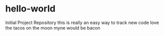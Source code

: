 # hello-world
Initial Project Repository
this is really an easy way to track new code
love the tacos on the moon myne would be bacon
